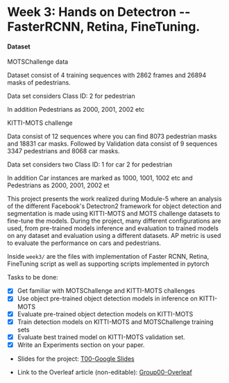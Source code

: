 

# Week 3: Hands on Detectron -- FasterRCNN, Retina, FineTuning. 

#### Dataset
MOTSChallenge data

Dataset consist of 4 training sequences with 2862 frames and 26894 masks of pedestrians.

Data set considers Class ID:
2 for pedestrian

In addition Pedestrians as 2000, 2001, 2002 etc

KITTI-MOTS challenge 

Data consist of 12 sequences where you can find 8073 pedestrian masks and 18831 car masks. Followed 
by Validation data consist of 9 sequences 3347 pedestrians and 8068 car masks.

Data set considers two Class ID:
1 for car
2 for pedestrian

In addition Car instances are marked as 1000, 1001, 1002 etc
and Pedestrians as 2000, 2001, 2002 et


   This project presents the work realized during Module-5 where an analysis of the different Facebook's Detectron2 framework for object detection and segmentation is made using KITTI-MOTS and MOTS challenge datasets to fine-tune the models. During the project, many different configurations are used, from pre-trained models inference and evaluation to trained models on any dataset and evaluation using a different datasets. AP metric is used to evaluate the performance on cars and pedestrians. 

Inside `week3/` are the files with implementation of Faster RCNN, Retina, FineTuning script as well as supporting scripts implemented in pytorch

Tasks to be done: 
  - [x] Get familiar with MOTSChallenge and KITTI-MOTS challenges 
  - [x] Use object pre-trained object detection models in inference on KITTI-MOTS 
  - [x] Evaluate pre-trained object detection models on KITTI-MOTS 
  - [x] Train detection models on KITTI-MOTS and MOTSChallenge training sets
  - [x] Evaluate best trained model on KITTI-MOTS validation set.
  - [x] Write an Experiments section on your paper.

- Slides for the project: [T00-Google Slides](https://docs.google.com/presentation/d/19-akB_E8qloRWHGxoj8BHF7iqcElG2b4ZQSPXm6Ia4U/edit?usp=sharing)

- Link to the Overleaf article (non-editable): [Group00-Overleaf](https://www.overleaf.com/read/ryjfqgkckfdx)
